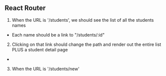## React Router

1. When the URL is '/students', we should see the list of all the students names
  + Each name should be a link to "/students/:id"
2. Clicking on that link should change the path and render out the entire list PLUS a student detail page
  +
3. When the URL is '/students/new'
